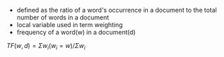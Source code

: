 - defined as the ratio of a word's occurrence in a document to the total number of words in a document
- local variable used in term weighting
- frequency of a word(w) in a document(d)

$TF(w, d) = {\Sigma}w_{i}(w_{i} = w)/{\Sigma}w_i$
